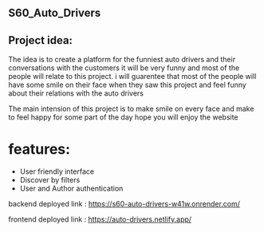 ## S60_Auto_Drivers

## Project idea:
The idea is to create a platform for the funniest auto drivers and their conversations with the customers it will be very funny and most of the people will relate to this project. i will guarentee that most of the people will have some smile on their face when they saw this project and feel funny about their relations with the auto drivers

The main intension of this project is to make smile on every face and make to feel happy for some part of the day hope you will enjoy the website

# features:
- User friendly interface
- Discover by filters
- User and Author authentication


backend deployed link : https://s60-auto-drivers-w41w.onrender.com/

frontend deployed link : https://auto-drivers.netlify.app/
